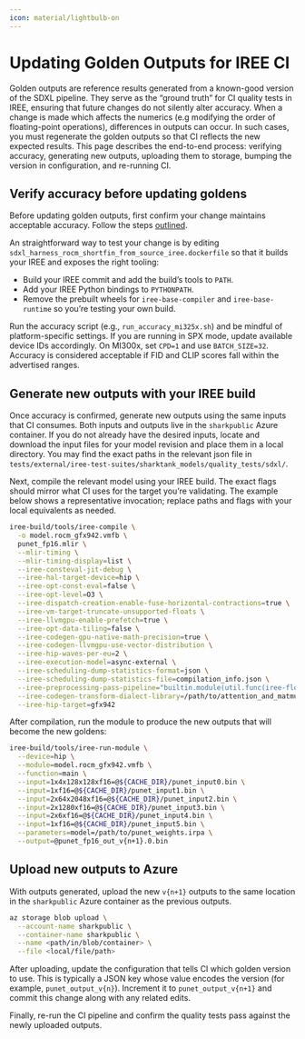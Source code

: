 ```yaml
---
icon: material/lightbulb-on
---
```


# Updating Golden Outputs for IREE CI

Golden outputs are reference results generated from a known-good version of the
SDXL pipeline. They serve as the “ground truth” for CI quality tests in IREE,
ensuring that future changes do not silently alter accuracy. When a change is
made which affects the numerics (e.g modifying the order of floating-point
operations), differences in outputs can occur. In such cases, you must
regenerate the golden outputs so that CI reflects the new expected results. This
page describes the end-to-end process: verifying accuracy, generating new
outputs, uploading them to storage, bumping the version in configuration, and
re-running CI.

## Verify accuracy before updating goldens

Before updating golden outputs, first confirm your change maintains acceptable
accuracy. Follow the steps
[outlined](https://github.com/nod-ai/SHARK-MLPERF/blob/dev/code/stable-diffusion-xl/development.md#test-accuracy-only).

An straightforward way to test your change is by editing
`sdxl_harness_rocm_shortfin_from_source_iree.dockerfile` so that it builds your
IREE and exposes the right tooling:

- Build your IREE commit and add the build’s tools to `PATH`.
- Add your IREE Python bindings to `PYTHONPATH`.
- Remove the prebuilt wheels for `iree-base-compiler` and `iree-base-runtime` so
  you’re testing your own build.

Run the accuracy script (e.g., `run_accuracy_mi325x.sh`) and be mindful of
platform-specific settings. If you are running in SPX mode, update available
device IDs accordingly. On MI300x, set `CPD=1` and use `BATCH_SIZE=32`. Accuracy
is considered acceptable if FID and CLIP scores fall within the advertised
ranges.

## Generate new outputs with your IREE build

Once accuracy is confirmed, generate new outputs using the same inputs that CI
consumes. Both inputs and outputs live in the `sharkpublic` Azure container. If
you do not already have the desired inputs, locate and download the input files
for your model revision and place them in a local directory. You may find the
exact paths in the relevant json file in
`tests/external/iree-test-suites/sharktank_models/quality_tests/sdxl/`.

Next, compile the relevant model using your IREE build. The exact flags should
mirror what CI uses for the target you’re validating. The example below shows a
representative invocation; replace paths and flags with your local equivalents
as needed.

```bash
iree-build/tools/iree-compile \
  -o model.rocm_gfx942.vmfb \
  punet_fp16.mlir \
  --mlir-timing \
  --mlir-timing-display=list \
  --iree-consteval-jit-debug \
  --iree-hal-target-device=hip \
  --iree-opt-const-eval=false \
  --iree-opt-level=O3 \
  --iree-dispatch-creation-enable-fuse-horizontal-contractions=true \
  --iree-vm-target-truncate-unsupported-floats \
  --iree-llvmgpu-enable-prefetch=true \
  --iree-opt-data-tiling=false \
  --iree-codegen-gpu-native-math-precision=true \
  --iree-codegen-llvmgpu-use-vector-distribution \
  --iree-hip-waves-per-eu=2 \
  --iree-execution-model=async-external \
  --iree-scheduling-dump-statistics-format=json \
  --iree-scheduling-dump-statistics-file=compilation_info.json \
  --iree-preprocessing-pass-pipeline="builtin.module(util.func(iree-flow-canonicalize), iree-preprocessing-transpose-convolution-pipeline, iree-preprocessing-pad-to-intrinsics)" \
  --iree-codegen-transform-dialect-library=/path/to/attention_and_matmul_spec_punet_mi300.mlir \
  --iree-hip-target=gfx942
```

After compilation, run the module to produce the new outputs that will become
the new goldens:

```bash
iree-build/tools/iree-run-module \
  --device=hip \
  --module=model.rocm_gfx942.vmfb \
  --function=main \
  --input=1x4x128x128xf16=@${CACHE_DIR}/punet_input0.bin \
  --input=1xf16=@${CACHE_DIR}/punet_input1.bin \
  --input=2x64x2048xf16=@${CACHE_DIR}/punet_input2.bin \
  --input=2x1280xf16=@${CACHE_DIR}/punet_input3.bin \
  --input=2x6xf16=@${CACHE_DIR}/punet_input4.bin \
  --input=1xf16=@${CACHE_DIR}/punet_input5.bin \
  --parameters=model=/path/to/punet_weights.irpa \
  --output=@punet_fp16_out_v{n+1}.0.bin
```

## Upload new outputs to Azure

With outputs generated, upload the new `v{n+1}` outputs to the same location in
the `sharkpublic` Azure container as the previous outputs.

```bash
az storage blob upload \
  --account-name sharkpublic \
  --container-name sharkpublic \
  --name <path/in/blob/container> \
  --file <local/file/path>
```

After uploading, update the configuration that tells CI which golden version to
use. This is typically a JSON key whose value encodes the version (for example,
`punet_output_v{n}`). Increment it to `punet_output_v{n+1}` and commit this
change along with any related edits.

Finally, re-run the CI pipeline and confirm the quality tests pass against the
newly uploaded outputs.
